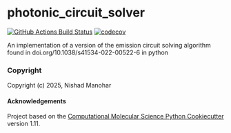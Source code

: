 photonic_circuit_solver
==============================
[//]: # (Badges)
[![GitHub Actions Build Status](https://github.com/REPLACE_WITH_OWNER_ACCOUNT/photonic_circuit_solver/workflows/CI/badge.svg)](https://github.com/REPLACE_WITH_OWNER_ACCOUNT/photonic_circuit_solver/actions?query=workflow%3ACI)
[![codecov](https://codecov.io/gh/REPLACE_WITH_OWNER_ACCOUNT/photonic_circuit_solver/branch/main/graph/badge.svg)](https://codecov.io/gh/REPLACE_WITH_OWNER_ACCOUNT/photonic_circuit_solver/branch/main)


An implementation of a version of the emission circuit solving algorithm found in doi.org/10.1038/s41534-022-00522-6 in python

### Copyright

Copyright (c) 2025, Nishad Manohar


#### Acknowledgements
 
Project based on the 
[Computational Molecular Science Python Cookiecutter](https://github.com/molssi/cookiecutter-cms) version 1.11.
